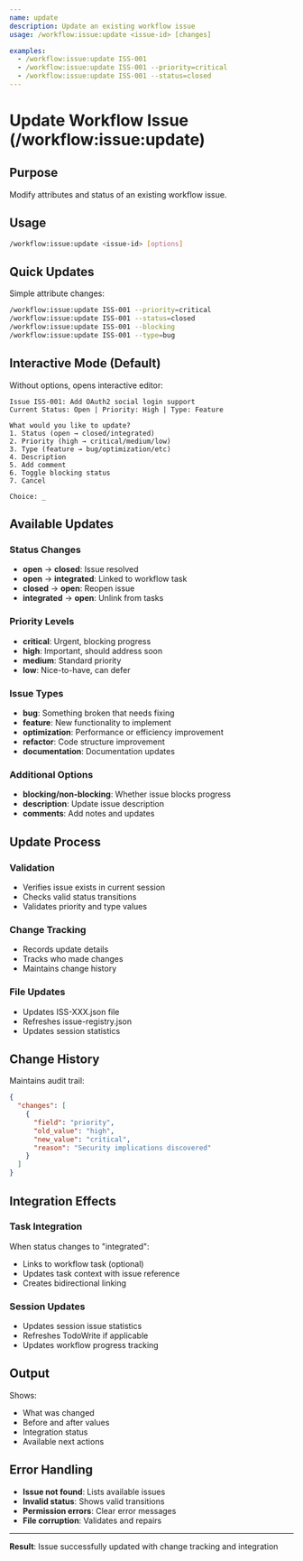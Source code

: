 ```yaml
---
name: update
description: Update an existing workflow issue
usage: /workflow:issue:update <issue-id> [changes]

examples:
  - /workflow:issue:update ISS-001
  - /workflow:issue:update ISS-001 --priority=critical
  - /workflow:issue:update ISS-001 --status=closed
---
```


# Update Workflow Issue (/workflow:issue:update)

## Purpose
Modify attributes and status of an existing workflow issue.

## Usage
```bash
/workflow:issue:update <issue-id> [options]
```

## Quick Updates
Simple attribute changes:
```bash
/workflow:issue:update ISS-001 --priority=critical
/workflow:issue:update ISS-001 --status=closed
/workflow:issue:update ISS-001 --blocking
/workflow:issue:update ISS-001 --type=bug
```

## Interactive Mode (Default)
Without options, opens interactive editor:
```
Issue ISS-001: Add OAuth2 social login support
Current Status: Open | Priority: High | Type: Feature

What would you like to update?
1. Status (open → closed/integrated)
2. Priority (high → critical/medium/low)  
3. Type (feature → bug/optimization/etc)
4. Description
5. Add comment
6. Toggle blocking status
7. Cancel

Choice: _
```

## Available Updates

### Status Changes
- **open** → **closed**: Issue resolved
- **open** → **integrated**: Linked to workflow task
- **closed** → **open**: Reopen issue
- **integrated** → **open**: Unlink from tasks

### Priority Levels
- **critical**: Urgent, blocking progress
- **high**: Important, should address soon
- **medium**: Standard priority
- **low**: Nice-to-have, can defer

### Issue Types  
- **bug**: Something broken that needs fixing
- **feature**: New functionality to implement
- **optimization**: Performance or efficiency improvement
- **refactor**: Code structure improvement
- **documentation**: Documentation updates

### Additional Options
- **blocking/non-blocking**: Whether issue blocks progress
- **description**: Update issue description
- **comments**: Add notes and updates

## Update Process

### Validation
- Verifies issue exists in current session
- Checks valid status transitions
- Validates priority and type values

### Change Tracking
- Records update details
- Tracks who made changes
- Maintains change history

### File Updates
- Updates ISS-XXX.json file
- Refreshes issue-registry.json
- Updates session statistics

## Change History
Maintains audit trail:
```json
{
  "changes": [
    {
      "field": "priority",
      "old_value": "high",
      "new_value": "critical",
      "reason": "Security implications discovered"
    }
  ]
}
```

## Integration Effects

### Task Integration
When status changes to "integrated":
- Links to workflow task (optional)
- Updates task context with issue reference
- Creates bidirectional linking

### Session Updates
- Updates session issue statistics
- Refreshes TodoWrite if applicable
- Updates workflow progress tracking

## Output
Shows:
- What was changed
- Before and after values
- Integration status
- Available next actions

## Error Handling
- **Issue not found**: Lists available issues
- **Invalid status**: Shows valid transitions
- **Permission errors**: Clear error messages
- **File corruption**: Validates and repairs

---

**Result**: Issue successfully updated with change tracking and integration